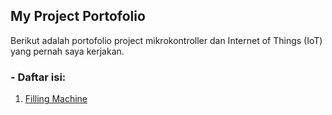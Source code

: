 ## My Project Portofolio

Berikut adalah portofolio project mikrokontroller dan Internet of Things (IoT) yang pernah saya kerjakan.

### - Daftar isi:

1. [Filling Machine](https://github.com/Thorik123/MY-PROJECT-PORTOFOLIO/tree/main/1.%20Filling%20Machine)
